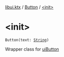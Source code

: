 [libui.ktx](../index.md) / [Button](index.md) / [&lt;init&gt;](./-init-.md)

# &lt;init&gt;

`Button(text: `[`String`](https://kotlinlang.org/api/latest/jvm/stdlib/kotlin/-string/index.html)`)`

Wrapper class for [uiButton](../../libui/ui-button.md)

